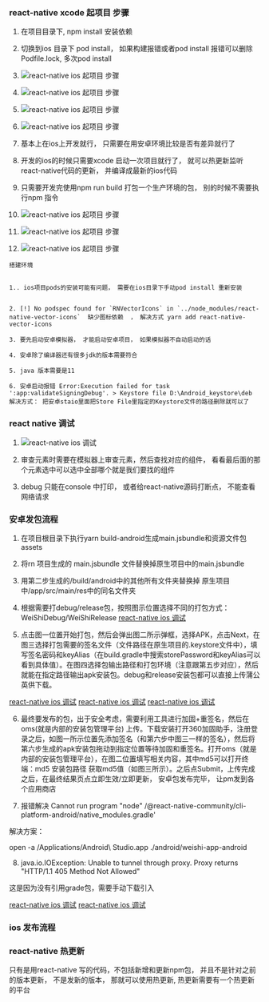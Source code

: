 ### react-native xcode 起项目 步骤

1. 在项目目录下, npm install 安装依赖

2. 切换到ios 目录下 pod install， 如果构建报错或者pod install 报错可以删除Podfile.lock, 多次pod install

3. ![react-native ios 起项目 步骤](./images/react-native1.png)
4. ![react-native ios 起项目 步骤](./images/react-native2.png)
5. ![react-native ios 起项目 步骤](./images/react-native3.png)
6. ![react-native ios 起项目 步骤](./images/react-native4.png)

7. 基本上在ios上开发就行， 只需要在用安卓环境比较是否有差异就行了

8. 开发的ios的时候只需要xcode 启动一次项目就行了， 就可以热更新监听react-native代码的更新， 并编译成最新的ios代码

9. 只需要开发完使用npm run build 打包一个生产环境的包， 别的时候不需要执行npm 指令

10. ![react-native ios 起项目 步骤](./images/react-native5.png)
11. ![react-native ios 起项目 步骤](./images/react-native6.png)
12. ![react-native ios 起项目 步骤](./images/react-native7.png)

```
搭建环境


1.. ios项目pods的安装可能有问题， 需要在ios目录下手动pod install 重新安装


2. [!] No podspec found for `RNVectorIcons` in `../node_modules/react-native-vector-icons`  缺少图标依赖  ， 解决方式 yarn add react-native-vector-icons

3. 要先启动安卓模拟器， 才能启动安卓项目， 如果模拟器不自动启动的话

4. 安卓除了编译器还有很多jdk的版本需要符合

5. java 版本需要是11

6. 安卓启动报错 Error:Execution failed for task ':app:validateSigningDebug'. > Keystore file D:\Android_keystore\deb  解决方式： 把安卓staio里面把Store File里指定的Keystore文件的路径删除就可以了
```


### react native 调试

1. ![react-native ios 调试](./images/react-native8.png)

2. 审查元素时需要在模拟器上审查元素，然后查找对应的组件， 看看最后面的那个元素选中可以选中全部哪个就是我们要找的组件

3. debug 只能在console 中打印， 或者给react-native源码打断点， 不能查看网络请求


### 安卓发包流程


1. 在项目根目录下执行yarn build-android生成main.jsbundle和资源文件包assets

2. 将rn 项目生成的 main.jsbundle 文件替换掉原生项目中的main.jsbundle

3. 用第二步生成的/build/android中的其他所有文件夹替换掉 原生项目中/app/src/main/res中的同名文件夹

4. 根据需要打debug/release包，按照图示位置选择不同的打包方式：WeiShiDebug/WeiShiRelease
[react-native ios 调试](./images/react-native9.png)

5. 点击图一位置开始打包，然后会弹出图二所示弹框，选择APK，点击Next，在图三选择打包需要的签名文件（文件路径在原生项目的.keystore文件中），填写签名密码和keyAlias（在build.gradle中搜索storePassword和keyAlias可以看到具体值）。在图四选择包输出路径和打包环境（注意跟第五步对应），然后就能在指定路径输出apk安装包。debug和release安装包都可以直接上传蒲公英供下载。


[react-native ios 调试](./images/react-native10.png)
[react-native ios 调试](./images/react-native11.png)
[react-native ios 调试](./images/react-native12.png)

6. 最终要发布的包，出于安全考虑，需要利用工具进行加固+重签名，然后在 oms(就是内部的安装包管理平台) 上传。下载安装打开360加固助手，注册登录之后，如图一所示位置先添加签名（和第六步中图三一样的签名），然后将第六步生成的apk安装包拖动到指定位置等待加固和重签名。打开oms（就是内部的安装包管理平台），在图二位置填写相关内容，其中md5可以打开终端：md5 安装包路径  获取md5值（如图三所示）。之后点Submit，上传完成之后，在最终结果页点立即生效/立即更新， 安卓包发布完毕， 让pm发到各个应用商店

7. 报错解决 Cannot run program "node" /@react-native-community/cli-platform-android/native_modules.gradle'

解决方案：

open -a /Applications/Android\ Studio.app ./android/weishi-app-android

8.  java.io.IOException: Unable to tunnel through proxy. Proxy returns "HTTP/1.1 405 Method Not Allowed"

这是因为没有引用grade包，需要手动下载引入

[react-native ios 调试](./images/react-native13.png)
[react-native ios 调试](./images/react-native14.png)



### ios 发布流程

### react-native 热更新

只有是用react-native 写的代码，不包括新增和更新npm包， 并且不是针对之前的版本更新， 不是发新的版本， 那就可以使用热更新, 热更新需要有一个热更新的平台



